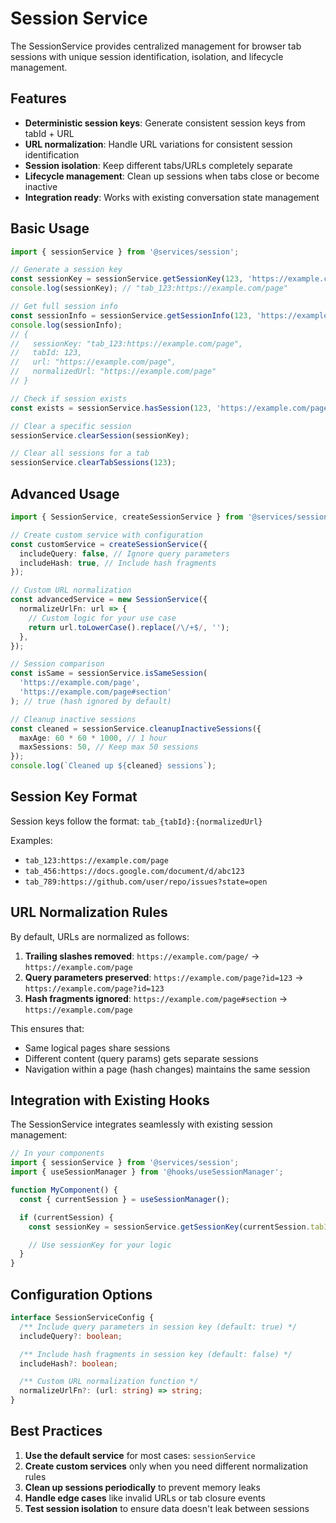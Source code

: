# Session Service

The SessionService provides centralized management for browser tab sessions with unique session identification, isolation, and lifecycle management.

## Features

- **Deterministic session keys**: Generate consistent session keys from tabId + URL
- **URL normalization**: Handle URL variations for consistent session identification
- **Session isolation**: Keep different tabs/URLs completely separate
- **Lifecycle management**: Clean up sessions when tabs close or become inactive
- **Integration ready**: Works with existing conversation state management

## Basic Usage

```typescript
import { sessionService } from '@services/session';

// Generate a session key
const sessionKey = sessionService.getSessionKey(123, 'https://example.com/page');
console.log(sessionKey); // "tab_123:https://example.com/page"

// Get full session info
const sessionInfo = sessionService.getSessionInfo(123, 'https://example.com/page');
console.log(sessionInfo);
// {
//   sessionKey: "tab_123:https://example.com/page",
//   tabId: 123,
//   url: "https://example.com/page",
//   normalizedUrl: "https://example.com/page"
// }

// Check if session exists
const exists = sessionService.hasSession(123, 'https://example.com/page');

// Clear a specific session
sessionService.clearSession(sessionKey);

// Clear all sessions for a tab
sessionService.clearTabSessions(123);
```

## Advanced Usage

```typescript
import { SessionService, createSessionService } from '@services/session';

// Create custom service with configuration
const customService = createSessionService({
  includeQuery: false, // Ignore query parameters
  includeHash: true, // Include hash fragments
});

// Custom URL normalization
const advancedService = new SessionService({
  normalizeUrlFn: url => {
    // Custom logic for your use case
    return url.toLowerCase().replace(/\/+$/, '');
  },
});

// Session comparison
const isSame = sessionService.isSameSession(
  'https://example.com/page',
  'https://example.com/page#section'
); // true (hash ignored by default)

// Cleanup inactive sessions
const cleaned = sessionService.cleanupInactiveSessions({
  maxAge: 60 * 60 * 1000, // 1 hour
  maxSessions: 50, // Keep max 50 sessions
});
console.log(`Cleaned up ${cleaned} sessions`);
```

## Session Key Format

Session keys follow the format: `tab_{tabId}:{normalizedUrl}`

Examples:

- `tab_123:https://example.com/page`
- `tab_456:https://docs.google.com/document/d/abc123`
- `tab_789:https://github.com/user/repo/issues?state=open`

## URL Normalization Rules

By default, URLs are normalized as follows:

1. **Trailing slashes removed**: `https://example.com/page/` → `https://example.com/page`
2. **Query parameters preserved**: `https://example.com/page?id=123` → `https://example.com/page?id=123`
3. **Hash fragments ignored**: `https://example.com/page#section` → `https://example.com/page`

This ensures that:

- Same logical pages share sessions
- Different content (query params) gets separate sessions
- Navigation within a page (hash changes) maintains the same session

## Integration with Existing Hooks

The SessionService integrates seamlessly with existing session management:

```typescript
// In your components
import { sessionService } from '@services/session';
import { useSessionManager } from '@hooks/useSessionManager';

function MyComponent() {
  const { currentSession } = useSessionManager();

  if (currentSession) {
    const sessionKey = sessionService.getSessionKey(currentSession.tabId, currentSession.url);

    // Use sessionKey for your logic
  }
}
```

## Configuration Options

```typescript
interface SessionServiceConfig {
  /** Include query parameters in session key (default: true) */
  includeQuery?: boolean;

  /** Include hash fragments in session key (default: false) */
  includeHash?: boolean;

  /** Custom URL normalization function */
  normalizeUrlFn?: (url: string) => string;
}
```

## Best Practices

1. **Use the default service** for most cases: `sessionService`
2. **Create custom services** only when you need different normalization rules
3. **Clean up sessions periodically** to prevent memory leaks
4. **Handle edge cases** like invalid URLs or tab closure events
5. **Test session isolation** to ensure data doesn't leak between sessions
